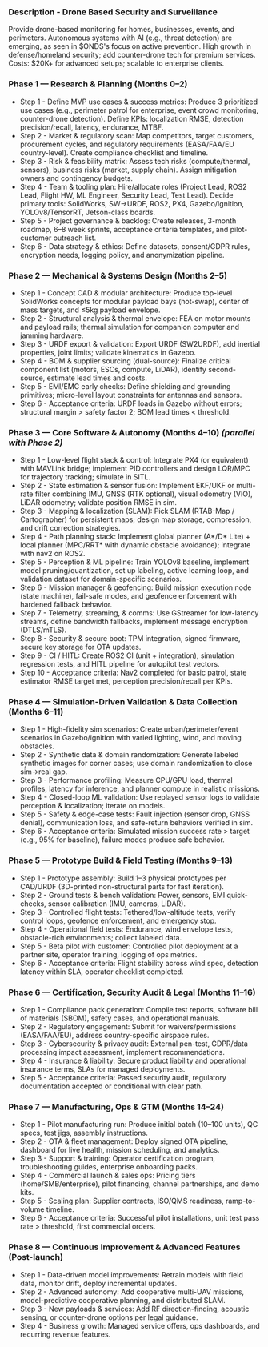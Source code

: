 
### Description - Drone Based Security and Surveillance 

Provide drone-based monitoring for homes, businesses, events, and perimeters. Autonomous systems with AI (e.g., threat detection) are emerging, as seen in $ONDS's focus on active prevention. High growth in defense/homeland security; add counter-drone tech for premium services. Costs: $20K+ for advanced setups; scalable to enterprise clients.

### Phase 1 — Research & Planning (Months 0–2)
- Step 1 - Define MVP use cases & success metrics: Produce 3 prioritized use cases (e.g., perimeter patrol for enterprise, event crowd monitoring, counter-drone detection). Define KPIs: localization RMSE, detection precision/recall, latency, endurance, MTBF.
- Step 2 - Market & regulatory scan: Map competitors, target customers, procurement cycles, and regulatory requirements (EASA/FAA/EU country-level). Create compliance checklist and timeline.
- Step 3 - Risk & feasibility matrix: Assess tech risks (compute/thermal, sensors), business risks (market, supply chain). Assign mitigation owners and contingency budgets.
- Step 4 - Team & tooling plan: Hire/allocate roles (Project Lead, ROS2 Lead, Flight HW, ML Engineer, Security Lead, Test Lead). Decide primary tools: SolidWorks, SW→URDF, ROS2, PX4, Gazebo/Ignition, YOLOv8/TensorRT, Jetson-class boards.
- Step 5 - Project governance & backlog: Create releases, 3-month roadmap, 6–8 week sprints, acceptance criteria templates, and pilot-customer outreach list.
- Step 6 - Data strategy & ethics: Define datasets, consent/GDPR rules, encryption needs, logging policy, and anonymization pipeline.

### Phase 2 — Mechanical & Systems Design (Months 2–5)
- Step 1 - Concept CAD & modular architecture: Produce top-level SolidWorks concepts for modular payload bays (hot-swap), center of mass targets, and ≤5kg payload envelope.
- Step 2 - Structural analysis & thermal envelope: FEA on motor mounts and payload rails; thermal simulation for companion computer and jamming hardware.
- Step 3 - URDF export & validation: Export URDF (SW2URDF), add inertial properties, joint limits; validate kinematics in Gazebo.
- Step 4 - BOM & supplier sourcing (dual-source): Finalize critical component list (motors, ESCs, compute, LiDAR), identify second-source, estimate lead times and costs.
- Step 5 - EMI/EMC early checks: Define shielding and grounding primitives; micro-level layout constraints for antennas and sensors.
- Step 6 - Acceptance criteria: URDF loads in Gazebo without errors; structural margin > safety factor 2; BOM lead times < threshold.

### Phase 3 — Core Software & Autonomy (Months 4–10) _(parallel with Phase 2)_
- Step 1 - Low-level flight stack & control: Integrate PX4 (or equivalent) with MAVLink bridge; implement PID controllers and design LQR/MPC for trajectory tracking; simulate in SITL.
- Step 2 - State estimation & sensor fusion: Implement EKF/UKF or multi-rate filter combining IMU, GNSS (RTK optional), visual odometry (VIO), LiDAR odometry; validate position RMSE in sim.
- Step 3 - Mapping & localization (SLAM): Pick SLAM (RTAB-Map / Cartographer) for persistent maps; design map storage, compression, and drift correction strategies.
- Step 4 - Path planning stack: Implement global planner (A*/D* Lite) + local planner (MPC/RRT* with dynamic obstacle avoidance); integrate with nav2 on ROS2.
- Step 5 - Perception & ML pipeline: Train YOLOv8 baseline, implement model pruning/quantization, set up labeling, active learning loop, and validation dataset for domain-specific scenarios.
- Step 6 - Mission manager & geofencing: Build mission execution node (state machine), fail-safe modes, and geofence enforcement with hardened fallback behavior.
- Step 7 - Telemetry, streaming, & comms: Use GStreamer for low-latency streams, define bandwidth fallbacks, implement message encryption (DTLS/mTLS).
- Step 8 - Security & secure boot: TPM integration, signed firmware, secure key storage for OTA updates.
- Step 9 - CI / HITL: Create ROS2 CI (unit + integration), simulation regression tests, and HITL pipeline for autopilot test vectors.
- Step 10 - Acceptance criteria: Nav2 completed for basic patrol, state estimator RMSE target met, perception precision/recall per KPIs.

### Phase 4 — Simulation-Driven Validation & Data Collection (Months 6–11)
- Step 1 - High-fidelity sim scenarios: Create urban/perimeter/event scenarios in Gazebo/ignition with varied lighting, wind, and moving obstacles.
- Step 2 - Synthetic data & domain randomization: Generate labeled synthetic images for corner cases; use domain randomization to close sim→real gap.
- Step 3 - Performance profiling: Measure CPU/GPU load, thermal profiles, latency for inference, and planner compute in realistic missions.
- Step 4 - Closed-loop ML validation: Use replayed sensor logs to validate perception & localization; iterate on models.
- Step 5 - Safety & edge-case tests: Fault injection (sensor drop, GNSS denial), communication loss, and safe-return behaviors verified in sim.
- Step 6 - Acceptance criteria: Simulated mission success rate > target (e.g., 95% for baseline), failure modes produce safe behavior.

### Phase 5 — Prototype Build & Field Testing (Months 9–13)
- Step 1 - Prototype assembly: Build 1–3 physical prototypes per CAD/URDF (3D-printed non-structural parts for fast iteration).
- Step 2 - Ground tests & bench validation: Power, sensors, EMI quick-checks, sensor calibration (IMU, cameras, LiDAR).
- Step 3 - Controlled flight tests: Tethered/low-altitude tests, verify control loops, geofence enforcement, and emergency stop.
- Step 4 - Operational field tests: Endurance, wind envelope tests, obstacle-rich environments; collect labeled data.
- Step 5 - Beta pilot with customer: Controlled pilot deployment at a partner site, operator training, logging of ops metrics.
- Step 6 - Acceptance criteria: Flight stability across wind spec, detection latency within SLA, operator checklist completed.
### Phase 6 — Certification, Security Audit & Legal (Months 11–16)
- Step 1 - Compliance pack generation: Compile test reports, software bill of materials (SBOM), safety cases, and operational manuals.
- Step 2 - Regulatory engagement: Submit for waivers/permissions (EASA/FAA/EU), address country-specific airspace rules.
- Step 3 - Cybersecurity & privacy audit: External pen-test, GDPR/data processing impact assessment, implement recommendations.
- Step 4 - Insurance & liability: Secure product liability and operational insurance terms, SLAs for managed deployments.
- Step 5 - Acceptance criteria: Passed security audit, regulatory documentation accepted or conditional with clear path.
### Phase 7 — Manufacturing, Ops & GTM (Months 14–24)
- Step 1 - Pilot manufacturing run: Produce initial batch (10–100 units), QC specs, test jigs, assembly instructions.
- Step 2 - OTA & fleet management: Deploy signed OTA pipeline, dashboard for live health, mission scheduling, and analytics.
- Step 3 - Support & training: Operator certification program, troubleshooting guides, enterprise onboarding packs.
- Step 4 - Commercial launch & sales ops: Pricing tiers (home/SMB/enterprise), pilot financing, channel partnerships, and demo kits.
- Step 5 - Scaling plan: Supplier contracts, ISO/QMS readiness, ramp-to-volume timeline.
- Step 6 - Acceptance criteria: Successful pilot installations, unit test pass rate > threshold, first commercial orders.
### Phase 8 — Continuous Improvement & Advanced Features (Post-launch)
- Step 1 - Data-driven model improvements: Retrain models with field data, monitor drift, deploy incremental updates.
- Step 2 - Advanced autonomy: Add cooperative multi-UAV missions, model-predictive cooperative planning, and distributed SLAM.
- Step 3 - New payloads & services: Add RF direction-finding, acoustic sensing, or counter-drone options per legal guidance.
- Step 4 - Business growth: Managed service offers, ops dashboards, and recurring revenue features.

